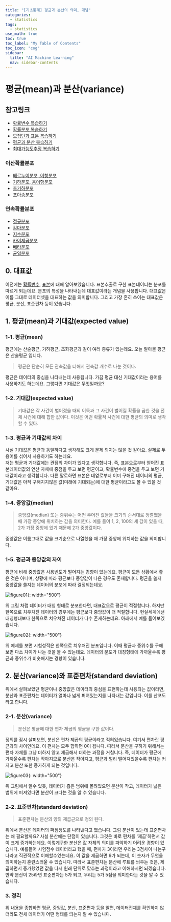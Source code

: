 ```yaml
---
title: "[기초통계] 평균과 분산의 의미, 개념" 
categories:
  - statistics
tags:
  - statistics
use_math: true
toc: true
toc_label: "My Table of Contents"
toc_icon: "cog"
sidebar:
  title: "AI Machine Learning"
  nav: sidebar-contents
---
```


# 평균(mean)과 분산(variance)

## 참고링크 
* [확률변수 복습하기](https://losskatsu.github.io/statistics/random-variable/)
* [확률분포 복습하기](https://losskatsu.github.io/statistics/prob-distribution/)
* [모집단과 표본 복습하기](https://losskatsu.github.io/statistics/population-sample/)
* [평균과 분산 복습하기](https://losskatsu.github.io/statistics/mean-vairance/) 
* [최대가능도추정 복습하기](https://losskatsu.github.io/statistics/mle/) 
### 이산확률분포
* [베르누이분포, 이항분포](https://losskatsu.github.io/statistics/binomial/) 
* [기하분포, 음이항분포](https://losskatsu.github.io/statistics/geometric-negative/)
* [초기하분포](https://losskatsu.github.io/statistics/hypergeometric/)
* [포아송분포](https://losskatsu.github.io/statistics/poisson/)
### 연속확률분포
* [정규분포](https://losskatsu.github.io/statistics/normaldist/)
* [감마분포](https://losskatsu.github.io/statistics/gammadist/)
* [지수분포](https://losskatsu.github.io/statistics/exponentialdist/)
* [카이제곱분포](https://losskatsu.github.io/statistics/chisquareddist/)
* [베타분포](https://losskatsu.github.io/statistics/betadist/)
* [균일분포](https://losskatsu.github.io/statistics/uniformdist/)


## 0. 대표값

이전에는 [확률변수](https://losskatsu.github.io/statistics/random-variable/), 
[표본](https://losskatsu.github.io/statistics/population-sample/)에 대해 알아보았습니다. 
표본추출로 구한 표본데이터는 분포를 따르게 되는데요. 
분포의 특성을 나타내는데 대표값이라는 개념을 사용합니다. 
대표값은 이름 그대로 데이터셋을 대표하는 값을 의미합니다. 
그리고 가장 흔히 쓰이는 대표값은 평균, 분산, 표준편차 등이 있습니다. 

## 1. 평균(mean)과 기대값(expected value)

### 1-1. 평균(mean)

평균에는 산술평균, 기하평균, 조화평균과 같이 여러 종류가 있는데요. 오늘 알아볼 평균은 산술평균 입니다. 

> 평균은 단순히 모든 관측값을 더해서 관측값 개수로 나눈 것이다. 

평균은 데이터의 중심을 나타내는데 사용됩니다. 가끔 평균 대신 기대값이라는 용어를 사용하기도 하는데요. 그렇다면 기대값은 무엇일까요?

### 1-2. 기대값(expected value) 

> 기대값은 각 사건이 벌어졌을 때의 이득과 그 사건이 벌어질 확률을 곱한 것을 전체 사건에 대해 합한 값이다. 이것은 어떤 확률적 사건에 대한 평균의 의미로 생각할 수 있다. 


### 1-3. 평균과 기대값의 차이

사실 기대값은 평균과 동일하다고 생각해도 크게 문제 되지는 않을 것 같아요. 
실제로 두 용어를 섞어서 사용하기도 하는데요.  
저는 평균과 기대값에는 관점의 차이가 있다고 생각합니다. 
즉, 표본으로부터 얻어진 표본데이터값의 연산 자체에 중점을 두고 보면 평균이고, 
확률변수에 중점을 두고 보면 기대값이라고 생각합니다. 
다른 말로하면 표본은 데엍로부터 이미 구해진 데이터의 평균, 
기대값은 아직 구해지지않은 값(미래에 기대되는)에 대한 평균이라고도 볼 수 있을 것 같아요. 

### 1-4. 중앙값(median)

> 중앙값(median) 또는 중위수는 어떤 주어진 값들을 크기의 순서대로 정렬했을 때 가장 중앙에 위치하는 값을 의미한다. 예를 들어 1, 2, 100의 세 값이 있을 때, 2가 가장 중앙에 있기 때문에 2가 중앙값이다. 

중앙값은 이름그대로 값을 크기순으로 나열했을 때 가장 중앙에 위치하는 값을 의미합니다. 

### 1-5. 평균과 중앙값의 차이

평균에 비해 중앙값은 사용빈도가 떨어지는 경향이 있는데요. 
평균이 모든 상황에서 좋은 것은 아니며, 상황에 따라 평균보다 중앙값이 나은 경우도 존재합니다. 
평균을 쓸지 중앙값을 쓸지는 데이터의 분포에 따라 결정되는데요.

![figure01](/assets/images/statistics/mean-variance/mean_median01.jpg){: width="500"}

위 그림 처럼 데이터가 대칭 형태로 분포한다면, 대표값으로 평균이 적절합니다. 
하지만 한쪽으로 치우처진 데이터의 경우에는 평균보다 중앙값이 더 적절합니다. 
현실세계에선 대칭형태보다 한쪽으로 치우쳐진 데이터가 다수 존재하는데요. 
아래에서 예를 들어보겠습니다. 

![figure02](/assets/images/statistics/mean-variance/mean_median02.jpg){: width="500"}

위 예제를 보면 시험성적은 한쪽으로 치우쳐진 분포입니다. 
이때 평균과 중위수를 구해보면 다소 차이가 나는 것을 볼 수 있는데요. 
데이터의 분포가 대칭형태에 가까울수록 평균과 중위수가 비슷해지는 경향이 있습니다. 


## 2. 분산(variance)와 표준편차(standard deviation)

위에서 살펴보았던 평균이나 중앙값은 데이터의 중심을 표현하는데 사용되는 값이라면, 
분산과 표준편차는 데이터가 얼마나 넓게 퍼져있는지를 나타내는 값입니다. 
이를 산포도라고 합니다. 

### 2-1. 분산(variance)

> 분산은 평균에 대한 편차 제곱의 평균을 구한 값이다.

정의를 잠시 살펴보면, 분산은 편차 제곱의 평균이라고 적혀있습니다. 
여기서 편차란 평균과의 차이인데요. 
이 편차는 모두 합하면 0이 됩니다. 따라서 분산을 구하기 위해서는 편차 자체를 그냥 더하지 않고 제곱해서 더하는 과정을 거칩니다. 
즉, 데이터가 평균에 가까울수록 편차는 작아지므로 분산은 작아지고, 
평균과 멀리 떨어져있을수록 편차는 커지고 분산 또한 증가하게 되는 것입니다. 

![figure03](/assets/images/statistics/mean-variance/mean_median03.jpg){: width="500"}

위 그림에서 알수 있듯, 데이터가 좁은 범위에 몰려있으면 분산이 작고, 
데이터가 넓은 범위에 퍼져있다면 분산이 크다는 것을 알 수 있습니다. 

### 2-2. 표준편차(standard deviation)

> 표준편차는 분산의 양의 제곱근으로 정의 된다.

위에서 분산은 데이터의 퍼짐정도를 나타낸다고 했습니다. 
그럼 분산이 있는데 표준편차는 왜 필요할까요? 
사실 분산에는 단점이 있습니다. 
그것은 바로 편차를 '제곱'하면서 값이 크게 증가하는데요. 
이렇게구한 분산은 값 자체의 의미를 파악하기 어려운 경향이 있습니다. 
예를들어 시험점수 데이터라고 했을 때, 편차가 3이라면 우리는 3점차이 나는구나라고 직관적으로 이해할수있는데요. 
이 값을 제곱하면 9가 되는데, 이 숫자가 무엇을 의미하는지 혼란스러울 수 있습니다. 
따라서 표준편차는 분산에 루트를 씌우는 것은, 제곱하면서 증가했었던 값을 다시 원래 단위로 맞추는 과정이라고 이해하시면 되겠습니다. 
만약 분산이 25라면 표준편차는 5가 되고, 우리는 5가 5점을 의미한다는 것을 알 수 있습니다. 

### 3. 정리

위 내용을 종합하면 평균, 중앙값, 분산, 표준편차 등을 알면, 
데이터전체를 확인하지 않더라도 전체 데이터가 어떤 형태를 띄는지 알 수 있습니다. 
